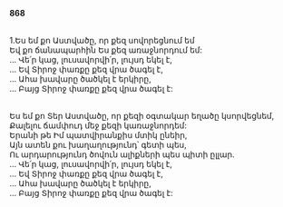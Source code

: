 **868**

\
1.Ես եմ քո Աստվածը, որ քեզ սովորեցնում եմ\
Եվ քո ճանապարհին Ես քեզ առաջնորդում եմ:\
 ... Վե՛ր կաց, լուսավորվի՛ր, լույսդ եկել է,\
 ... Եվ Տիրոջ փառքը քեզ վրա ծագել է,\
 ... Ահա խավարը ծածկել է երկիրը,\
 ... Բայց Տիրոջ փառքը քեզ վրա ծագել է:

\
Ես եմ քո Տեր Աստվածը, որ քեզի օգտակար եղածը կսորվեցնեմ,\
Քալելու ճամփուդ մեջ քեզի կառաջնորդեմ:\
Երանի թե Իմ պատվիրանքիս մտիկ ընեիր,\
Այն ատեն քու խաղաղությունդ՝ գետի պես,\
Ու արդարությունդ ծովուն ալիքների պես պիտի ըլլար.\
 ... Վե՛ր կաց, լուսավորվի՛ր, լույսդ եկել է,\
 ... Եվ Տիրոջ փառքը քեզ վրա ծագել է,\
 ... Ահա խավարը ծածկել է երկիրը,\
 ... Բայց Տիրոջ փառքը քեզ վրա ծագել է:
